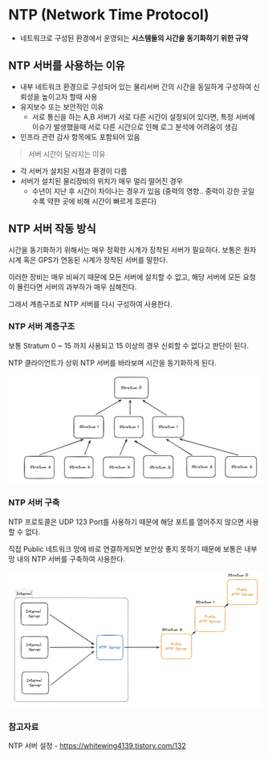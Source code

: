 # NTP (Network Time Protocol)

- 네트워크로 구성된 환경에서 운영되는 **시스템들의 시간을 동기화하기 위한 규약**

## NTP 서버를 사용하는 이유

- 내부 네트워크 환경으로 구성되어 있는 물리서버 간의 시간을 동일하게 구성하여 신뢰성을 높이고자 할때 사용
- 유지보수 또는 보안적인 이유
  - 서로 통신을 하는 A,B 서버가 서로 다른 시간이 설정되어 있다면, 특정 서버에 이슈가 발생했을때 서로 다른 시간으로 인해 로그 분석에 어려움이 생김
- 인프라 관련 감사 항목에도 포함되어 있음

> 서버 시간이 달라지는 이유

- 각 서버가 설치된 시점과 환경이 다름
- 서버가 설치된 물리장비의 위치가 매우 멀리 떨어진 경우
  - 수년이 지난 후 시간이 차이나는 경우가 있음 (중력의 영향.. 중력이 강한 곳일 수록 약한 곳에 비해 시간이 빠르게 흐른다)

## NTP 서버 작동 방식

시간을 동기화하기 위해서는 매우 정확한 시계가 장착된 서버가 필요하다. 보통은 원자시계 혹은 GPS가 연동된 시계가 장착된 서버를 말한다.

이러한 장비는 매우 비싸기 때문에 모든 서버에 설치할 수 없고, 해당 서버에 모든 요청이 몰린다면 서버의 과부하가 매우 심해진다.

그래서 계층구조로 NTP 서버를 다시 구성하여 사용한다.

### NTP 서버 계층구조

보통 Stratum 0 ~ 15 까지 사용되고 15 이상의 경우 신뢰할 수 없다고 판단이 된다.

NTP 클라이언트가 상위 NTP 서버를 바라보며 시간을 동기화하게 된다.

![Alt text](image.png)

### NTP 서버 구축

NTP 프로토콜은 UDP 123 Port를 사용하기 때문에 해당 포트를 열어주지 않으면 사용할 수 없다.

직접 Public 네트워크 망에 바로 연결하게되면 보안상 좋지 못하기 때문에 보통은 내부망 내의 NTP 서버를 구축하여 사용한다.

![Alt text](image-1.png)

### 참고자료

NTP 서버 설정 - https://whitewing4139.tistory.com/132
